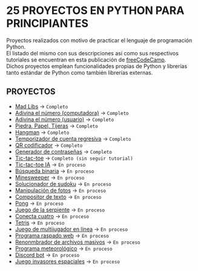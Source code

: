 # 25 PROYECTOS EN PYTHON PARA PRINCIPIANTES

Proyectos realizados con motivo de practicar el lenguaje de programación Python.<br>
El listado del mismo con sus descripciones así como sus respectivos tutoriales se encuentran en esta publicación de [freeCodeCamp](https://www.freecodecamp.org/espanol/news/25-proyectos-en-python-para-principiantes).<br>
Dichos proyectos emplean funcionalidades propias de Python y librerías tanto estándar de Python como también librerías externas.

## PROYECTOS

- [Mad Libs](https://github.com/GusEngers/python-projects-for-beginners/tree/main/proyecto-1) →  `Completo`
- [Adivina el número (computadora)](https://github.com/GusEngers/python-projects-for-beginners/tree/main/proyecto-2) →  `Completo`
- [Adivina el número (usuario)](https://github.com/GusEngers/python-projects-for-beginners/tree/main/proyecto-3) →  `Completo`
- [Piedra, Papel, Tijeras](https://github.com/GusEngers/python-projects-for-beginners/tree/main/proyecto-4) →  `Completo`
- [Hangman](https://github.com/GusEngers/python-projects-for-beginners/tree/main/proyecto-5) →  `Completo`
- [Temporizador de cuenta regresiva](https://github.com/GusEngers/python-projects-for-beginners/tree/main/proyecto-6) →  `Completo`
- [QR codificador](https://github.com/GusEngers/python-projects-for-beginners/tree/main/proyecto-7) →  `Completo`
- [Generador de contraseñas](https://github.com/GusEngers/python-projects-for-beginners/tree/main/proyecto-8) →  `Completo`
- [Tic-tac-toe](https://github.com/GusEngers/python-projects-for-beginners/tree/main/proyecto-9) →  `Completo (sin seguir tutorial)` 
- [Tic-tac-toe IA](#) →  `En proceso`
- [Búsqueda binaria](#) →  `En proceso`
- [Minesweeper](#) →  `En proceso`
- [Solucionador de sudoku](#) →  `En proceso`
- [Manipulación de fotos](#) →  `En proceso`
- [Compositor de texto](#) →  `En proceso`
- [Pong](#) →  `En proceso`
- [Juego de la serpiente](#) →  `En proceso`
- [Conecta cuatro](#) →  `En proceso`
- [Tetris](#) →  `En proceso`
- [Juego de multijugador en línea](#) →  `En proceso`
- [Programa raspado web](#) →  `En proceso`
- [Renonmbrador de archivos masivos](#) →  `En proceso`
- [Programa meteorológico](#) →  `En proceso`
- [Discord bot](#) →  `En proceso`
- [Juego invasores espaciales](#) →  `En proceso`

